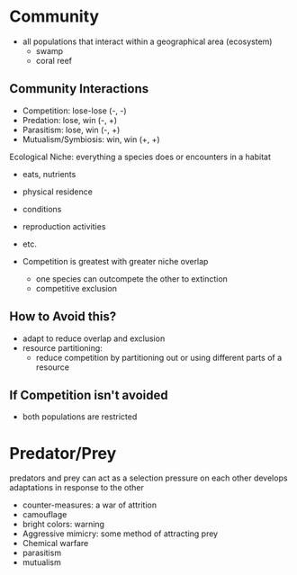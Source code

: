 # Community 
- all populations that interact within a geographical area (ecosystem)
	- swamp 
	- coral reef

## Community Interactions
- Competition: lose-lose (-, -)
- Predation: lose, win (-, +)
- Parasitism: lose, win (-, +)
- Mutualism/Symbiosis: win, win (+, +)

Ecological Niche: everything a species does or encounters in a habitat
- eats, nutrients
- physical residence
- conditions
- reproduction activities
- etc. 

- Competition is greatest with greater niche overlap
	- one species can outcompete the other to extinction
	- competitive exclusion

## How to Avoid this?
- adapt to reduce overlap and exclusion
- resource partitioning:
	- reduce competition by partitioning out or using different parts of a resource
## If Competition isn't avoided
- both populations are restricted
# Predator/Prey
predators and prey can act as a selection pressure on each other
develops adaptations in response to the other 
- counter-measures: a war of attrition 
-  camouflage
- bright colors: warning
- Aggressive mimicry: some method of attracting prey
- Chemical warfare
- parasitism
- mutualism